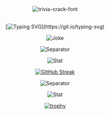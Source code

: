 <div align="center">

<img src="https://user-images.githubusercontent.com/42694704/137451912-abe4edb4-a6a4-486b-84d2-6249551400fa.gif" alt="trivia-crack-font" border="0">

</div>

<br/>
  
<div align="center">
  
[![Typing SVG](https://readme-typing-svg.demolab.com?font=SF+Mono&weight=500&pause=100&color=E06C75&center=true&vCenter=true&width=435&lines=Do+you+know+what's+suck%3F;Java!)](https://git.io/typing-svg)
  
</div>

<div align="center">

![Joke](https://readme-jokes.vercel.app/api?theme=onedark)

![Separator](https://user-images.githubusercontent.com/50140834/151820615-e577f72a-81f9-444c-99e8-7cee404180de.png)

![Stat](https://github-readme-stats-git-masterrstaa-rickstaa.vercel.app/api?username=cpea2506&show_icons=true&theme=onedark)

[![GitHub Streak](http://github-readme-streak-stats.herokuapp.com?user=cpea2506&theme=onedark&date_format=j%2Fn%5B%2FY%5D)](https://git.io/streak-stats)

![Separator](https://user-images.githubusercontent.com/50140834/151820615-e577f72a-81f9-444c-99e8-7cee404180de.png)

![Stat](https://github-readme-stats-git-masterrstaa-rickstaa.vercel.app/api/top-langs?&username=cpea2506&hide=javascript,css,scss,html,handlebars&langs_count=6&theme=onedark&layout=compact)
  
[![trophy](https://github-profile-trophy.vercel.app/?username=cpea2506&theme=onedark&column=-1&margin-w=4&no-bg=true)](https://github.com/ryo-ma/github-profile-trophy)

</div>
